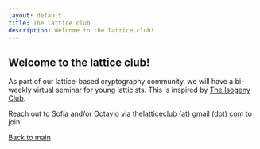 ```yaml
---
layout: default
title: The lattice club
description: Welcome to the lattice club!
---
```


## Welcome to the lattice club!

As part of our lattice-based cryptography community, we will have a bi-weekly virtual seminar for young latticists.
This is inspired by [The Isogeny Club](https://the-isogeny-club.github.io/).

Reach out to [Sofía](https://sofiaceli.com/) and/or [Octavio](https://www.octavio.pk/) via <a href="mailto:thelatticeclub@gmail.com">thelatticeclub (at) gmail (dot) com</a> to join!

[Back to main](./)
